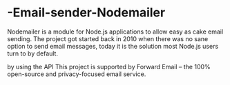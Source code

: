 # -Email-sender-Nodemailer

Nodemailer is a module for Node.js applications to allow easy as cake email sending. The project got started back in 2010 when there was no sane option to send email messages, today it is the solution most Node.js users turn to by default.

by using the API 
This project is supported by Forward Email – the 100% open-source and privacy-focused email service.
